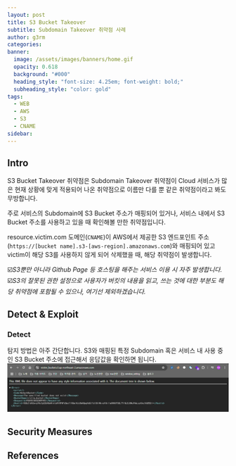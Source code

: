 ```yaml
---
layout: post
title: S3 Bucket Takeover
subtitle: Subdomain Takeover 취약점 사례
author: g3rm
categories: 
banner:
  image: /assets/images/banners/home.gif
  opacity: 0.618
  background: "#000"
  heading_style: "font-size: 4.25em; font-weight: bold;"
  subheading_style: "color: gold"
tags:
  - WEB
  - AWS
  - S3
  - CNAME
sidebar:
---
```



## Intro
S3 Bucket Takeover 취약점은 Subdomain Takeover 취약점이 Cloud 서비스가 많은 현재 상황에 맞게 적용되어 나온 취약점으로 이름만 다를 뿐 같은 취약점이라고 봐도 무방합니다.   

주로 서비스의 Subdomain에 S3 Bucket 주소가 매핑되어 있거나, 서비스 내에서 S3 Bucket 주소를 사용하고 있을 때 확인해볼 만한 취약점입니다.    

resource.victim.com 도메인(`CNAME`)이 AWS에서 제공한 S3 엔드포인트 주소(`https://[bucket name].s3-[aws-region].amazonaws.com`)와 매핑되어 있고 victim이 해당 S3를 사용하지 않게 되어 삭제했을 때, 해당 취약점이 발생합니다.

☑️*S3뿐만 아니라 Github Page 등 호스팅을 해주는 서비스 이용 시 자주 발생합니다.*   
☑️*S3의 잘못된 권한 설정으로 사용자가 버킷의 내용을 읽고, 쓰는 것에 대한 부분도 해당 취약점에 포함될 수 있으나, 여기선 제외하겠습니다.*
## Detect & Exploit 
### Detect
탐지 방법은 아주 간단합니다. S3와 매핑된 특정 Subdomain 혹은 서비스 내 사용 중인 S3 Bucket 주소에 접근해서 응답값을 확인하면 됩니다.
![](/assets/images/posts/2024-12-03-S3-Bucket-Takeover/eec8c0ea90f36479c785b01d51dcd97b_MD5.jpeg)

## Security Measures

## References
